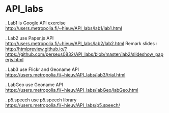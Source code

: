 # API_labs
. Lab1 is Google API exercise
http://users.metropolia.fi/~hieuv/API_labs/lab1/lab1.html

. Lab2 use Paper.js API
http://users.metropolia.fi/~hieuv/API_labs/lab2/lab2.html
Remark slides : http://htmlpreview.github.io/?https://github.com/perseus0832/API_labs/blob/master/lab2/slideshow_paperjs.html

. Lab3 use Flickr and Geoname API
https://users.metropolia.fi/~hieuv/API_labs/lab3/trial.html

. LabGeo use Geoname API
https://users.metropolia.fi/~hieuv/API_labs/labGeo/labGeo.html

. p5.speech use p5.speech library
https://users.metropolia.fi/~hieuv/API_labs/p5.speech/

